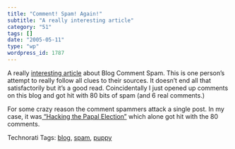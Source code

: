 ```yaml
---
title: "Comment! Spam! Again!"
subtitle: "A really interesting article"
category: "51"
tags: []
date: "2005-05-11"
type: "wp"
wordpress_id: 1787
---
```

A really [interesting article](http://www.thebishop.net/geodog/archives/2004/09/18/anatomy_of_comment_spam_script_vendors_emil_kacperski_eugene_blagodarny_and_corporate_helpers.html) about Blog Comment Spam. This is one person’s attempt to really follow all clues to their sources. It doesn’t end all that satisfactorily but it’s a good read. Coincidentally I just opened up comments on this blog and got hit with 80 bits of spam (and 6 real comments.)

For some crazy reason the comment spammers attack a single post. In my case, it was[ “Hacking the Papal Election”](/weblogs/archives/000637.html) which alone got hit with the 80 comments.

Technorati Tags: [blog](http://technorati.com/tag/blog), [spam](http://technorati.com/tag/spam), [puppy](http://technorati.com/tag/puppy)